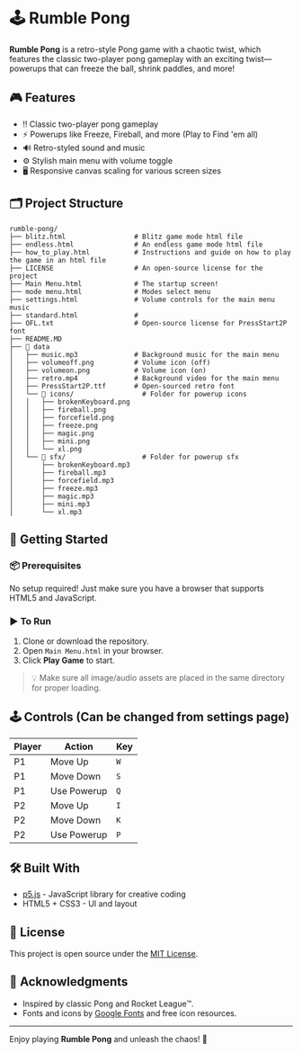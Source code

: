 # 🕹️ Rumble Pong

**Rumble Pong** is a retro-style Pong game with a chaotic twist, which features the classic two-player pong gameplay with an exciting twist—powerups that can freeze the ball, shrink paddles, and more!

## 🎮 Features

- ‼️ Classic two-player pong gameplay
- ⚡ Powerups like Freeze, Fireball, and more (Play to Find 'em all)
- 🔊 Retro-styled sound and music
- ⚙️ Stylish main menu with volume toggle
- 🖥 Responsive canvas scaling for various screen sizes

## 🗂 Project Structure

```
rumble-pong/
├── blitz.html                 # Blitz game mode html file
├── endless.html               # An endless game mode html file
├── how_to_play.html           # Instructions and guide on how to play the game in an html file
├── LICENSE                    # An open-source license for the project
├── Main Menu.html             # The startup screen!
├── mode menu.html             # Modes select menu
├── settings.html              # Volume controls for the main menu music 
├── standard.html              #
├── OFL.txt                    # Open-source license for PressStart2P font
├── README.MD
├── 📁 data
│   ├── music.mp3              # Background music for the main menu
│   ├── volumeoff.png          # Volume icon (off)
│   ├── volumeon.png           # Volume icon (on)
│   ├── retro.mp4              # Background video for the main menu
│   ├── PressStart2P.ttf       # Open-sourced retro font
│   └── 📁 icons/                 # Folder for powerup icons
│   │   ├── brokenKeyboard.png
│   │   ├── fireball.png
│   │   ├── forcefield.png
│   │   ├── freeze.png
│   │   ├── magic.png
│   │   ├── mini.png
│   │   └── xl.png
│   └── 📁 sfx/                   # Folder for powerup sfx
│       ├── brokenKeyboard.mp3
│       ├── fireball.mp3
│       ├── forcefield.mp3
│       ├── freeze.mp3
│       ├── magic.mp3
│       ├── mini.mp3
│       └── xl.mp3
```

## 🚀 Getting Started

### 📦 Prerequisites

No setup required! Just make sure you have a browser that supports HTML5 and JavaScript.

### ▶️ To Run

1. Clone or download the repository.
2. Open `Main Menu.html` in your browser.
3. Click **Play Game** to start.

> 💡 Make sure all image/audio assets are placed in the same directory for proper loading.

## 🕹 Controls (Can be changed from settings page)

| Player | Action       | Key       |
|--------|--------------|-----------|
| P1     | Move Up      | `W`       |
| P1     | Move Down    | `S`       |
| P1     | Use Powerup  | `Q`       |
| P2     | Move Up      | `I`       |
| P2     | Move Down    | `K`       |
| P2     | Use Powerup  | `P`       |

## 🛠 Built With

- [p5.js](https://p5js.org/) - JavaScript library for creative coding
- HTML5 + CSS3 - UI and layout

## 📄 License

This project is open source under the [MIT License](LICENSE).

## 🙌 Acknowledgments

- Inspired by classic Pong and Rocket League™️. 
- Fonts and icons by [Google Fonts](https://fonts.google.com/specimen/Press+Start+2P) and free icon resources.

---

Enjoy playing **Rumble Pong** and unleash the chaos! 🚀
